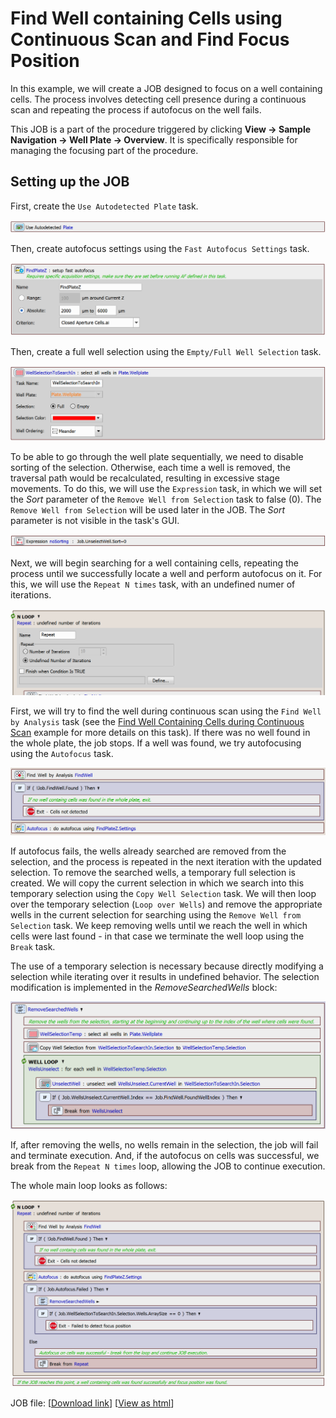 # Find Well containing Cells using Continuous Scan and Find Focus Position

In this example, we will create a JOB designed to focus on a well containing cells. The process involves detecting cell presence during a continuous scan and repeating the process if autofocus on the well fails.

This JOB is a part of the procedure triggered by clicking **View → Sample Navigation → Well Plate → Overview**. It is specifically responsible for managing the focusing part of the procedure.

## Setting up the JOB

First, create the `Use Autodetected Plate` task. 

![Auto Plate Task](../28-Detect_wells_focus/images/auto_plate_task.png)

Then, create autofocus settings using the `Fast Autofocus Settings` task.

![Fast AF Settings Task](../28-Detect_wells_focus/images/fast_af_settings_task.png)

Then, create a full well selection using the `Empty/Full Well Selection` task.

![Full Selection Task](../28-Detect_wells_focus/images/full_selection_task.png)

To be able to go through the well plate sequentially, we need to disable sorting of the selection. Otherwise, each time a well is removed, the traversal path would be recalculated, resulting in excessive stage movements. To do this, we will use the `Expression` task, in which we will set the *Sort* parameter of the `Remove Well from Selection` task to false (0). The `Remove Well from Selection` will be used later in the JOB. The *Sort* parameter is not visible in the task's GUI.

![Expression No Sort Task](../28-Detect_wells_focus/images/expression_no_sort_task.png)

Next, we will begin searching for a well containing cells, repeating the process until we successfully locate a well and perform autofocus on it. For this, we will use the `Repeat N times` task, with an undefined numer of iterations.

![N Loop Header](../28-Detect_wells_focus/images/n_loop_header.png)

First, we will try to find the well during continuous scan using the `Find Well by Analysis` task (see the [Find Well Containing Cells during Continuous Scan](../16-Find_well/README.md) example for more details on this task). If there was no well found in the whole plate, the job stops. If a well was found, we try autofocusing using the `Autofocus` task.

![Find, If, AF](../28-Detect_wells_focus/images/find_decide_af.png)


If autofocus fails, the wells already searched are removed from the selection, and the process is repeated in the next iteration with the updated selection. To remove the searched wells, a temporary full selection is created. We will copy the current selection in which we search into this temporary selection using the `Copy Well Selection` task. We will then loop over the temporary selection (`Loop over Wells`) and remove the appropriate wells in the current selection for searching using the `Remove Well from Selection` task. We keep removing wells until we reach the well in which cells were last found - in that case we terminate the well loop using the `Break` task.

The use of a temporary selection is necessary because directly modifying a selection while iterating over it results in undefined behavior. The selection modification is implemented in the *RemoveSearchedWells* block:

![RemoveSearchedWells Block](../28-Detect_wells_focus/images/removeSearchedWells_block.png)


If, after removing the wells, no wells remain in the selection, the job will fail and terminate execution. And, if the autofocus on cells was successful, we break from the `Repeat N times` loop, allowing the JOB to continue execution. 

The whole main loop looks as follows:

![Whole Main Loop](../28-Detect_wells_focus/images/n_loop_whole.png)



JOB file: [[Download link](https://laboratory-imaging.github.io/JOBS-examples/NIS_v6.10/28-Detect_wells_focus/28-DetectWellsFocus.bin)] [[View as html](https://laboratory-imaging.github.io/JOBS-examples/NIS_v6.10/28-Detect_wells_focus/28-DetectWellsFocus.html)]